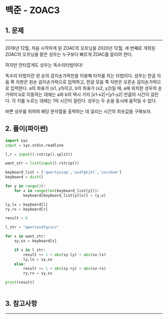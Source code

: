 # 백준 - ZOAC3

## 1. 문제
***
2018년 12월, 처음 시작하게 된 ZOAC의 오프닝을 2020년 12월, 세 번째로 개최된 ZOAC의 오프닝을 맡은 성우는 누구보다 빠르게 ZOAC를 알리려 한다.

하지만 안타깝게도 성우는 독수리타법이다!

독수리 타법이란 양 손의 검지손가락만을 이용해 타자를 치는 타법이다.
성우는 한글 자음 쪽 자판은 왼손 검지손가락으로 입력하고, 한글 모음 쪽 자판은 오른손 검지손가락으로 입력한다.
a의 좌표가 (x1, y1)이고, b의 좌표가 (x2, y2)일 때, a에 위치한 성우의 손가락이 b로 이동하는 데에는 a와 b의 택시 거리 |x1-x2|+|y1-y2| 만큼의 시간이 걸린다.
각 키를 누르는 데에는 1의 시간이 걸린다.
성우는 두 손을 동시에 움직일 수 없다.

바쁜 성우를 위하여 해당 문자열을 출력하는 데 걸리는 시간의 최솟값을 구해보자.

## 2. 풀이(파이썬)
```py
import sys
input = sys.stdin.readline

l,r = input().rstrip().split()

want_str = list(input().rstrip())

keyboard_list = ['qwertyuiop','asdfghjkl','zxcvbnm']
keyboard = dict()

for y in range(3):
    for x in range(len(keyboard_list[y])):
        keyboard[keyboard_list[y][x]] = (y,x)

ly,lx = keyboard[l]
ry,rx = keyboard[r]

result = 0

l_str = "qwertasdfgzxcv"

for s in want_str:
    sy,sx = keyboard[s]

    if s in l_str:
        result += 1 + abs(sy-ly) + abs(sx-lx)
        ly,lx = sy,sx
    else:
        result += 1 + abs(sy-ry) + abs(sx-rx)
        ry,rx = sy,sx

print(result)



```

## 3. 참고사항
***

